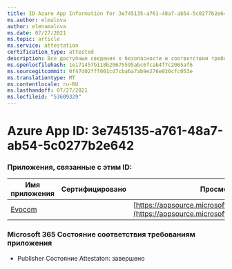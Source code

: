 ```yaml
---
title: ID Azure App Information for 3e745135-a761-48a7-ab54-5c0277b2e642
ms.author: elmalova
author: elenamalova
ms.date: 07/27/2021
ms.topic: article
ms.service: attestation
certification_type: attested
description: Все доступные сведения о безопасности и соответствии требованиям для 3e745135-a761-48a7-ab54-5c0277b2e642.
ms.openlocfilehash: 1e171457b118b20675595abc6fcab4f7c2065af6
ms.sourcegitcommit: 0f47d02fff001cd7cba6a7ab9e276e020cfc053e
ms.translationtype: MT
ms.contentlocale: ru-RU
ms.lasthandoff: 07/27/2021
ms.locfileid: "53609329"
---
```

# <a name="azure-app-id-3e745135-a761-48a7-ab54-5c0277b2e642"></a>Azure App ID: 3e745135-a761-48a7-ab54-5c0277b2e642


### <a name="apps-associated-with-this-id"></a>Приложения, связанные с этим ID:
| **Имя приложения** | **Сертифицировано** | **Просмотр в AppSource** |
|--------------|---------------|-----------------------|
| [Evocom](https://docs.microsoft.com/microsoft-365-app-certification/forward/WA200002050) |  | [https://appsource.microsoft.com/product/office/WA200002050](https://appsource.microsoft.com/product/office/WA200002050) |

### <a name="microsoft-365-app-compliance-status"></a>Microsoft 365 Состояние соответствия требованиям приложения
- Publisher Состояние Attestaton: завершено
